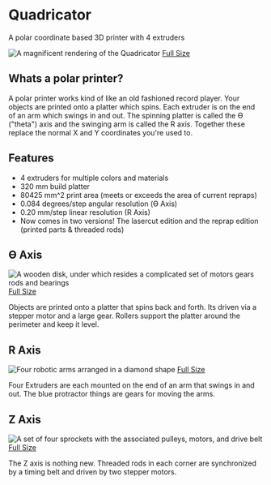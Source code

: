 Quadricator
===========

A polar coordinate based 3D printer with 4 extruders

![A magnificent rendering of the Quadricator](http://i.imgur.com/bO3yb8Y.png)
[Full Size](http://i.imgur.com/XjrklZc.jpg)

Whats a polar printer?
----------------------
A polar printer works kind of like an old fashioned record player. Your objects are printed onto a platter which spins. Each extruder is on the end of an arm which swings in and out. The spinning platter is called the ϴ ("theta") axis and the swinging arm is called the R axis. Together these replace the normal X and Y coordinates you're used to.

Features
--------
+ 4 extruders for multiple colors and materials
+ 320 mm build platter
+ 80425 mm^2 print area (meets or exceeds the area of current repraps)
+ 0.084 degrees/step angular resolution (ϴ Axis)
+ 0.20 mm/step linear resolution (R Axis)
+ Now comes in two versions! The lasercut edition and the reprap edition (printed parts & threaded rods)

ϴ Axis
------
![A wooden disk, under which resides a complicated set of motors gears rods and bearings](http://i.imgur.com/seQVbID.png)
[Full Size](http://i.imgur.com/GR4uxWu.png)

Objects are printed onto a platter that spins back and forth. Its driven via a stepper motor and a large gear. Rollers support the platter around the perimeter and keep it level.

R Axis
------
![Four robotic arms arranged in a diamond shape](http://i.imgur.com/jy5FFq8.png)
[Full Size](http://i.imgur.com/bllIclA.png)

Four Extruders are each mounted on the end of an arm that swings in and out. The blue protractor things are gears for moving the arms.

Z Axis
------
![A set of four sprockets with the associated pulleys, motors, and drive belt](http://i.imgur.com/kKX2q1Q.png)
[Full Size](http://i.imgur.com/wnbYKVQ.png)

The Z axis is nothing new. Threaded rods in each corner are synchronized by a timing belt and driven by two stepper motors. 

